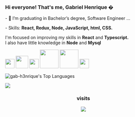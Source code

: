 ### Hi everyone! That's me, Gabriel Henrique �

<div align="left">
  <div>
    <p>- 🌱 I’m graduating in Bachelor’s degree, Software Engineer ...</p>
    <!-- 
    <p>- And currently looking for a job in <strong>front-end</strong> ...</p>
    -->
    <p>- Skills: <strong> React, Redux, Node, JavaScript, html, CSS. </strong></p>
  </div>
  <div>
    <p>I'm focused on improving my skills in <strong>React</strong> and <strong>Typescript.</strong><br> I also have little knowledge in <strong>Node</strong> and <strong>Mysql</strong></>
    <p></p>

  </div>
</div>  

<div align="left">
    <div>
    <img height="30" width="30" src="https://cdn.jsdelivr.net/gh/devicons/devicon/icons/typescript/typescript-original.svg" />
    <img height="40" width="40" src="https://cdn.jsdelivr.net/gh/devicons/devicon/icons/react/react-original-wordmark.svg" />
    <img height="30" width="30" src="https://cdn.jsdelivr.net/gh/devicons/devicon/icons/redux/redux-original.svg" />
    <img height="60" width="60" src="https://cdn.jsdelivr.net/gh/devicons/devicon/icons/nodejs/nodejs-original-wordmark.svg" />
    <img height="60" width="60" src="https://cdn.jsdelivr.net/gh/devicons/devicon/icons/mysql/mysql-original-wordmark.svg" />
    <img height="30" width="30" src="https://cdn.jsdelivr.net/gh/devicons/devicon/icons/javascript/javascript-original.svg" />
  </div>
  <div>
  
  ![gab-h3nrique's Top Languages](https://github-readme-stats.vercel.app/api/top-langs/?username=gab-h3nrique&theme=vue-dark&show_icons=true&hide_border=true&layout=compact)
  </div>

</div>
<div>
 <a style ="border-radius:20px" href="https://www.linkedin.com/in/gabriel-henrique-47ab76188" target="_blank"><img src="https://img.shields.io/badge/LinkedIn-0077B5?style=for-the-badge&logo=linkedin&logoColor=white" target="_blank"></a>
</div>

<div align="center">
  <h3><p align="center">visits</p> 
  <p align="center">
      <img alingn="center" src="https://profile-counter.glitch.me/gab-h3nrique/count.svg"/>
  </p>
</div> 


<!--

 <div align="right">
  
  
![gab-h3nrique's Stats](https://github-readme-stats.vercel.app/api?username=gab-h3nrique&theme=vue-dark&show_icons=true&hide_border=true&count_private=true)


</div>


